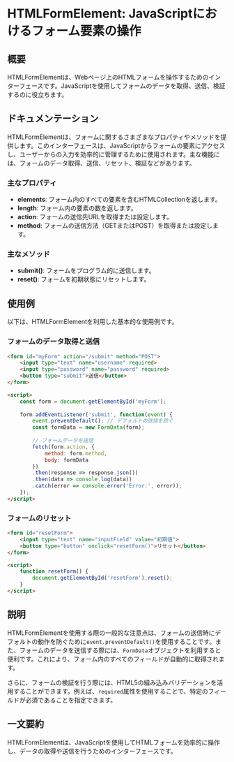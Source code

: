 <!--
Meta Description: # HTMLFormElement: JavaScriptにおけるフォーム要素の操作 ## 概要 HTMLFormElementは、Webページ上のHTMLフォームを操作するためのインターフェースです。JavaScriptを使用してフォームのデータを取得、送信、検証するのに役立ちます。 ## ドキュ...
Meta Keywords: form, type, button, method, submit
-->

# HTMLFormElement: JavaScriptにおけるフォーム要素の操作

## 概要
HTMLFormElementは、Webページ上のHTMLフォームを操作するためのインターフェースです。JavaScriptを使用してフォームのデータを取得、送信、検証するのに役立ちます。

## ドキュメンテーション
HTMLFormElementは、フォームに関するさまざまなプロパティやメソッドを提供します。このインターフェースは、JavaScriptからフォームの要素にアクセスし、ユーザーからの入力を効率的に管理するために使用されます。主な機能には、フォームのデータ取得、送信、リセット、検証などがあります。

### 主なプロパティ
- **elements**: フォーム内のすべての要素を含むHTMLCollectionを返します。
- **length**: フォーム内の要素の数を返します。
- **action**: フォームの送信先URLを取得または設定します。
- **method**: フォームの送信方法（GETまたはPOST）を取得または設定します。

### 主なメソッド
- **submit()**: フォームをプログラム的に送信します。
- **reset()**: フォームを初期状態にリセットします。

## 使用例
以下は、HTMLFormElementを利用した基本的な使用例です。

### フォームのデータ取得と送信
```html
<form id="myForm" action="/submit" method="POST">
    <input type="text" name="username" required>
    <input type="password" name="password" required>
    <button type="submit">送信</button>
</form>

<script>
    const form = document.getElementById('myForm');
    
    form.addEventListener('submit', function(event) {
        event.preventDefault(); // デフォルトの送信を防ぐ
        const formData = new FormData(form);
        
        // フォームデータを送信
        fetch(form.action, {
            method: form.method,
            body: formData
        })
        .then(response => response.json())
        .then(data => console.log(data))
        .catch(error => console.error('Error:', error));
    });
</script>
```

### フォームのリセット
```html
<form id="resetForm">
    <input type="text" name="inputField" value="初期値">
    <button type="button" onclick="resetForm()">リセット</button>
</form>

<script>
    function resetForm() {
        document.getElementById('resetForm').reset();
    }
</script>
```

## 説明
HTMLFormElementを使用する際の一般的な注意点は、フォームの送信時にデフォルトの動作を防ぐために`event.preventDefault()`を使用することです。また、フォームのデータを送信する際には、`FormData`オブジェクトを利用すると便利です。これにより、フォーム内のすべてのフィールドが自動的に取得されます。

さらに、フォームの検証を行う際には、HTML5の組み込みバリデーションを活用することができます。例えば、`required`属性を使用することで、特定のフィールドが必須であることを指定できます。

## 一文要約
HTMLFormElementは、JavaScriptを使用してHTMLフォームを効率的に操作し、データの取得や送信を行うためのインターフェースです。